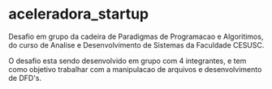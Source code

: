 # aceleradora_startup



Desafio em grupo da cadeira de Paradigmas de Programacao e Algoritimos, do curso de Analise e Desenvolvimento de Sistemas da Faculdade CESUSC.

O desafio esta sendo desenvolvido em grupo com 4 integrantes, e tem como objetivo  trabalhar com a manipulacao de arquivos e desenvolvimento de DFD's.
